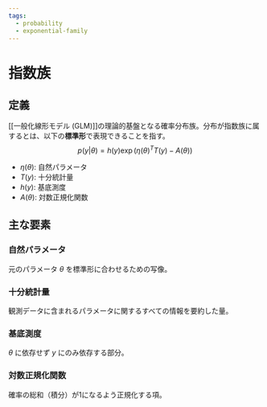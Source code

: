 ```yaml
---
tags:
  - probability
  - exponential-family
---
```


# 指数族

## 定義
[[一般化線形モデル (GLM)]]の理論的基盤となる確率分布族。分布が指数族に属するとは、以下の**標準形**で表現できることを指す。  
$$p(y|\theta) = h(y)\exp\bigl(\eta(\theta)^T T(y) - A(\theta)\bigr)$$

- $\eta(\theta)$: 自然パラメータ  
- $T(y)$: 十分統計量  
- $h(y)$: 基底測度  
- $A(\theta)$: 対数正規化関数  

## 主な要素
### 自然パラメータ
元のパラメータ $\theta$ を標準形に合わせるための写像。

### 十分統計量
観測データに含まれるパラメータに関するすべての情報を要約した量。

### 基底測度
$\theta$ に依存せず $y$ にのみ依存する部分。

### 対数正規化関数
確率の総和（積分）が1になるよう正規化する項。